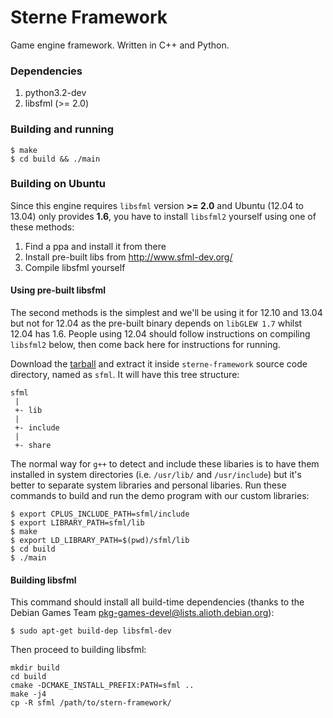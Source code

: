 Sterne Framework
===============

Game engine framework. Written in C++ and Python.

### Dependencies

1. python3.2-dev
2. libsfml (>= 2.0)

### Building and running

	$ make
	$ cd build && ./main

### Building on Ubuntu

Since this engine requires `libsfml` version __>= 2.0__ and Ubuntu (12.04 to 13.04)
only provides __1.6__, you have to install `libsfml2` yourself using one of
these methods:

1. Find a ppa and install it from there
2. Install pre-built libs from http://www.sfml-dev.org/
3. Compile libsfml yourself

#### Using pre-built libsfml

The second methods is the simplest and we'll be using it for 12.10 and 13.04 but
not for 12.04 as the pre-built binary depends on `libGLEW 1.7` whilst 12.04 has
1.6. People using 12.04 should follow instructions on compiling `libsfml2` below,
then come back here for instructions for running.

Download the [tarball][1] and extract it inside `sterne-framework` source code
directory, named as `sfml`. It will have this tree structure:

    sfml
     |
     +- lib
     |
     +- include
     |
     +- share

The normal way for `g++` to detect and include these libaries is to have them
installed in system directories (i.e. `/usr/lib/` and `/usr/include`) but it's
better to separate system libraries and personal libaries. Run these commands
to build and run the demo program with our custom libraries:

    $ export CPLUS_INCLUDE_PATH=sfml/include
    $ export LIBRARY_PATH=sfml/lib
    $ make
    $ export LD_LIBRARY_PATH=$(pwd)/sfml/lib
    $ cd build
    $ ./main

[1]: http://www.sfml-dev.org/download/sfml/2.1/

#### Building libsfml

This command should install all build-time dependencies (thanks to
the Debian Games Team <pkg-games-devel@lists.alioth.debian.org>):

	$ sudo apt-get build-dep libsfml-dev

Then proceed to building libsfml:

	mkdir build
	cd build
	cmake -DCMAKE_INSTALL_PREFIX:PATH=sfml ..
	make -j4
	cp -R sfml /path/to/stern-framework/

